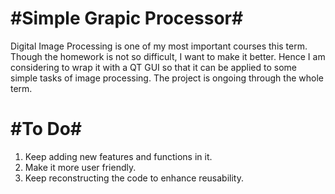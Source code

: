 #Simple Grapic Processor#
=========================

Digital Image Processing is one of my most important courses this term. Though the homework is not so difficult, I want to make it better. Hence I am considering to wrap it with a QT GUI so that it can be applied to some simple tasks of image processing. The project is ongoing through the whole term.

#To Do#
=========

1. Keep adding new features and functions in it.
2. Make it more user friendly.
3. Keep reconstructing the code to enhance reusability.
